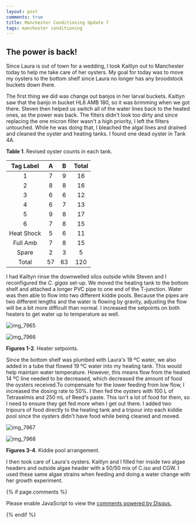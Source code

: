 ```yaml
---
layout: post
comments: true
title: Manchester Conditioning Update 7
tags: manchester conditioning
---
```


## The power is back!

Since Laura is out of town for a wedding, I took Kaitlyn out to Manchester today to help me take care of her oysters. My goal for today was to move my oysters to the bottom shelf since Laura no longer has any broodstock buckets down there.

The first thing we did was change out banjos in her larval buckets. Kaitlyn saw that the banjo in bucket HL6 AMB 180, so it was brimming when we got there. Steven then helped us switch all of the water lines back to the heated ones, as the power was back. The filters didn't look too dirty and since replacing the one micron filter wasn't a high priority, I left the filters untouched. While he was doing that, I bleached the algal lines and drained and cleaned the oyster and heating tanks. I found one dead oyster in Tank 4A.

**Table 1**. Revised oyster counts in each tank.

|  Tag Label |  A |  B | Total |
|:----------:|:--:|:--:|:-----:|
|      1     |  7 |  9 |   16  |
|      2     |  8 |  8 |   16  |
|      3     |  6 |  6 |   12  |
|      4     |  6 |  7 |   13  |
|      5     |  9 |  8 |   17  |
|      6     |  7 |  8 |   15  |
| Heat Shock |  5 |  6 |   11  |
|  Full Amb  |  7 |  8 |   15  |
|    Spare   |  2 |  3 |    5  |
|    Total   | 57 | 63 |  120  |

I had Kailtyn rinse the downwelled silos outside while Steven and I reconfigured the *C. gigas* set-up. We moved the heating tank to the bottom shelf and attached a longer PVC pipe to one end of the T-junction. Water was then able to flow into two different kiddie pools. Because the pipes are two different lengths and the water is flowing by gravity, adjusting the flow will be a bit more difficult than normal. I increased the setpoints on both heaters to get water up to temperature as well. 

![img_7965](https://user-images.githubusercontent.com/22335838/28342195-ed0985ae-6bcb-11e7-8ffa-5f30bb74f441.JPG)

![img_7966](https://user-images.githubusercontent.com/22335838/28342194-ed0588c8-6bcb-11e7-91dd-b9b188d72322.JPG)

**Figures 1-2**. Heater setpoints.

Since the bottom shelf was plumbed with Laura's 19 ºC water, we also added in a tube that flowed 19 ºC water into my heating tank. This would help maintain water temperature. However, this means flow from the heated 14 ºC line needed to be decreased, which decreased the amount of food the oysters received.To compensate for the lower feeding from low flow, I increased the dosing rate to 50%. I then fed the oysters with 100 L of Tetraselmis and 250 mL of Reed's paste. This isn't a lot of food for them, so I need to ensure they get fed more when I get out there. I added two tripours of food directly to the heating tank and a tripour into each kiddie pool since the oysters didn't have food while being cleaned and moved.

![img_7967](https://user-images.githubusercontent.com/22335838/28341924-a3f20b30-6bca-11e7-964c-6bc7a55ca16e.JPG)

![img_7968](https://user-images.githubusercontent.com/22335838/28341923-a3edc854-6bca-11e7-8fec-0d1da711541a.JPG)

**Figures 3-4**. Kiddie pool arrangement.

I then took care of Laura's oysters. Kaitlyn and I filled her inside two algae headers and outside algae header with a 50/50 mix of C.iso and CGW. I used these same algae strains when feeding and doing a water change with her growth experiment.

{% if page.comments %}

<div id="disqus_thread"></div>
<script>

/**
*  RECOMMENDED CONFIGURATION VARIABLES: EDIT AND UNCOMMENT THE SECTION BELOW TO INSERT DYNAMIC VALUES FROM YOUR PLATFORM OR CMS.
*  LEARN WHY DEFINING THESE VARIABLES IS IMPORTANT: https://disqus.com/admin/universalcode/#configuration-variables*/
/*
var disqus_config = function () {
this.page.url = PAGE_URL;  // Replace PAGE_URL with your page's canonical URL variable
this.page.identifier = PAGE_IDENTIFIER; // Replace PAGE_IDENTIFIER with your page's unique identifier variable
};
*/
(function() { // DON'T EDIT BELOW THIS LINE
var d = document, s = d.createElement('script');
s.src = 'https://the-responsible-grad-student.disqus.com/embed.js';
s.setAttribute('data-timestamp', +new Date());
(d.head || d.body).appendChild(s);
})();
</script>
<noscript>Please enable JavaScript to view the <a href="https://disqus.com/?ref_noscript">comments powered by Disqus.</a></noscript>

{% endif %}

<script id="dsq-count-scr" src="//the-responsible-grad-student.disqus.com/count.js" async></script>
